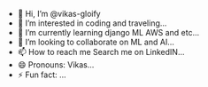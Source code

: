 - 👋 Hi, I’m @vikas-gloify
- 👀 I’m interested in coding and traveling...
- 🌱 I’m currently learning django ML AWS and etc...
- 💞️ I’m looking to collaborate on ML and AI...
- 📫 How to reach me Search me on LinkedIN...
- 😄 Pronouns: Vikas...
- ⚡ Fun fact: ...

<!---
vikas-gloify/vikas-gloify is a ✨ special ✨ repository because its `README.md` (this file) appears on your GitHub profile.
You can click the Preview link to take a look at your changes.
--->

